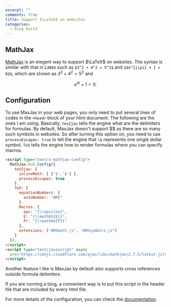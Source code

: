 ```yaml
---
excerpt: ""
comments: true
title: Support $\LaTeX$ on websites
categories:
  - blog build
---
```


## MathJax

[MathJax](https://www.mathjax.org/) is an elegent way to support $\LaTeX$ on websites. The syntax is similar with that in Latex such as `$3^2 + 4^2 = 5^2$` and `$$e^{i\pi} + 1 = 0$$`, which are shown as $3^2 + 4^2 = 5^2$ and 

$$
e^{i\pi} + 1 = 0.
$$

## Configuration

To use MaxJax in your web pages, you only need to put several lines of codes in the `<head>` block of your html document. The following are the ones I am using. Basically, `tex2jax` tells the engine what are the delimiters for formulas. By default, MaxJax doesn't support \$\$ as there are so many such symbols in websites. So after turning this option on, you need to use `processEscapes: true` to tell the engine that `\$` represents one single dollar symbol. `TeX` tells the engine how to render formulas where you can specify macros.

```html
<script type="text/x-mathjax-config">
  MathJax.Hub.Config({
    tex2jax: {
      inlineMath: [ ['$','$'] ],
      processEscapes: true
    },
    TeX: { 
      equationNumbers: { 
        autoNumber: "AMS" 
      },
      Macros: {
        eps: "{\\epsilon}",
        E: "{\\mathbb{E}}",
        Pr: "{\\mathbb{P}}"
      },
      extensions: ["AMSmath.js", "AMSsymbols.js"]
    } 
  }); 
</script>
<script type="text/javascript" async
  src="https://cdnjs.cloudflare.com/ajax/libs/mathjax/2.7.5/latest.js?config=TeX-AMS_CHTML">
</script>
```

Another feature I like is MaxJax by default also supports cross references outside formula delimiters.

If you are running a blog, a convenient way is to put this script in the header file that are included by every html file.

For more details of the configuration, you can check the [documentation](http://docs.mathjax.org/en/latest/tex.html).

